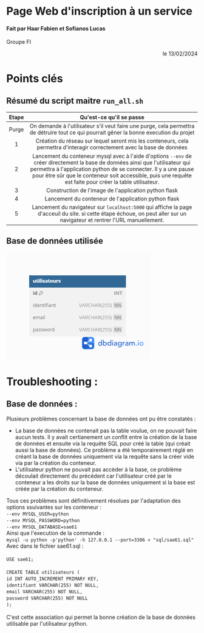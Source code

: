 # Page Web d'inscription à un service

#### Fait par Haar Fabien et Sofianos Lucas
Groupe FI
<div align="right">le 13/02/2024 </div>

# Points clés
## Résumé du script maitre `run_all.sh`
| **Etape** |                                                                                                                                           **Qu'est-ce qu'il se passe**                                                                                                                                          |
|:---------:|:---------------------------------------------------------------------------------------------------------------------------------------------------------------------------------------------------------------------------------------------------------------------------------------------------------------:|
| Purge     | On demande à l'utilisateur s'il veut faire une purge, cela permettra de détruire tout ce qui pourrait gêner la bonne execution du projet                                                                                                                                                                        |
| 1         | Création du réseau sur lequel seront mis les conteneurs, cela permettra d'interagir correctement avec la base de données                                                                                                                                                                                        |
| 2         | Lancement du conteneur mysql avec à l'aide d'options `--env` de créer directement la base de données ainsi que l'utilisateur qui permettra à l'application python de se connecter. Il y a une pause pour être sûr que le conteneur soit accessible, puis une requête est faite pour créer la table utilisateur. |
| 3         | Construction de l'image de l'application python flask                                                                                                                                                                                                                                                           |
| 4         | Lancement du conteneur de l'application python flask                                                                                                                                                                                                                                                            |
| 5         | Lancement du navigateur sur `localhost:5000` qui affiche la page d'acceuil du site. si cette étape échoue, on peut aller sur un navigateur et rentrer l'URL manuellement. 

## Base de données utilisée 
![sae61](sae61.png)

# Troubleshooting : 
## Base de données :
Plusieurs problèmes concernant la base de données ont pu être constatés : 

* La base de données ne contenait pas la table voulue, on ne pouvait faire aucun tests. Il y avait certianement un conflit entre la création de la base de données et ensuite via la requête SQL pour créé la table (qui créait aussi la base de données). Ce problème a été temporairement réglé en créant la base de données uniquement via la requête sans la créer vide via par la création du conteneur.
* L'utilisateur python ne pouvait pas accèder à la base, ce problème découlait directement du précédent car l'utilisateur créé par le conteneur a les droits sur la base de données uniquement si la base est créée par la création du conteneur.<br>

Tous ces problèmes sont définitivement résolues par l'adaptation des options ssuivantes sur les conteneur :<br>
`--env MYSQL_USER=python`<br>
`--env MYSQL_PASSWORD=python`<br>
`--env MYSQL_DATABASE=sae61`<br>
Ainsi que l'execution de la commande :<br>
`mysql -u python -p'python' -h 127.0.0.1 --port=3306 < "sql/sae61.sql"`<br>
Avec dans le fichier sae61.sql : <br><br>
`USE sae61;`<br>
<br>`CREATE TABLE utilisateurs (`<br>
  `id INT AUTO_INCREMENT PRIMARY KEY,`<br>
  `identifiant VARCHAR(255) NOT NULL,`<br>
  `email VARCHAR(255) NOT NULL,`<br>
  `password VARCHAR(255) NOT NULL`<br>
`);`<br>
<br>
C'est cette association qui permet la bonne création de la base de données utilisable par l'utilisateur python.